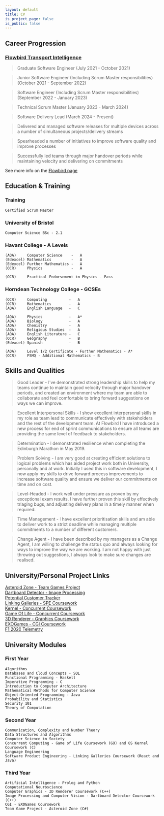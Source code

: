 ```yaml
---
layout: default
title: CV
is_project_page: false
is_public: false
---
```


<div class="float-container">

  <div class="float-child-1" markdown="1">
  <div class="work-experience" markdown="1">

## Career Progression
### [Flowbird Transport Intelligence](flowbird.md)

> Graduate Software Engineer (July 2021 - October 2021)

> Junior Software Engineer (Including Scrum Master responsibilities) (October 2021 - September 2022)

> Software Engineer (Including Scrum Master responsibilities) (September 2022 - January 2023)

> Technical Scrum Master (January 2023 - March 2024)

> Software Delivery Lead (March 2024 - Present)

> Delivered and managed software releases for multiple devices across a number of simultaneous projects/delivery streams

> Spearheaded a number of initiatives to improve software quality and improve processes

> Successfully led teams through major handover periods while maintaining velocity and delivering on commitments

See more info on the [Flowbird page](flowbird.md)

  </div>
  <div class="education" markdown="1">

## Education & Training
### Training
```
Certified Scrum Master
```

### University of Bristol
```
Computer Science BSc - 2.1
```
### Havant College - A Levels
```
(AQA)     Computer Science    -   A
(Edexcel) Mathematics         -   A
(Edexcel) Further Mathematics -   A
(OCR)     Physics             -   A

(OCR)     Practical Endorsement in Physics - Pass
```
### Horndean Technology College - GCSEs
```
(OCR)     Computing          -   A
(OCR)     Mathematics        -   A
(AQA)     English Language   -   C

(AQA)     Physics            -   A*
(AQA)     Biology            -   A
(AQA)     Chemistry          -   A
(AQA)     Religious Studies  -   A
(AQA)     English Literature -   C
(OCR)     Geography          -   B
(Edexcel) Spanish            -   B
```
```
(AQA)     Level 1/2 Certificate - Further Mathematics - A*
(OCR)     FSMQ - Additional Mathematics - B
```

  </div>
  <div class="skills" markdown="1">

## Skills and Qualities

> Good Leader                    -  I've demonstrated strong leadership skills to help my teams continue to maintain good velocity through major handover periods, and created an environment where my team are able to collaborate and feel comfortable to bring forward suggestions on ways we can improve.

> Excellent Interpersonal Skills -  I show excellent interpersonal skills in my role as team lead to communicate effectively with stakeholders and the rest of the development team. At Flowbird I have introduced a new process for end of sprint communications to ensure all teams are providing the same level of feedback to stakeholders.

> Determination                  -  I demonstrated resilience when completing the Edinburgh Marathon in May 2019.

> Problem Solving                -  I am very good at creating efficient solutions to logical problems which has aided project work both in University, personally and at work. Initially I used this in software development, I now apply my skills to drive forward process improvements to increase software quality and ensure we deliver our commitments on time and on cost.

> Level-Headed                   -  I work well under pressure as proven by my exceptional exam results. I have further proven this skill by effectively triaging bugs, and adjusting delivery plans in a timely manner when required.

> Time Management                -  I have excellent prioritisation skills and am able to deliver work to a strict deadline while managing multiple commitments to a number of different customers.

> Change Agent                   -  I have been described by my managers as a Change Agent, I am willing to challenge the status quo and always looking for ways to improve the way we are working. I am not happy with just throwing out suggestions, I always look to make sure changes are realised.

  </div>
  </div>
  <div class="float-child-2" markdown="1">
  <div class="project" markdown="1">

## University/Personal Project Links

[Asteroid Zone - Team Games Project](asteroidzone.md)  
[Dartboard Detector - Image Processing](dartboarddetector.md)  
[Potential Customer Tracker](potentialcustomerstracker.md)  
[Linking Galleries - SPE Coursework](linkinggalleries.md)  
[Kernel - Concurrent Coursework](kernel.md)  
[Game Of Life - Concurrent Coursework](gameoflife.md)  
[3D Renderer - Graphics Coursework](3drenderer.md)  
[EXOGames - CGI Coursework](exogames.md)  
[F1 2020 Telemetry](f1telemetry.md)  

  </div>
  <div class="modules" markdown="1">

## University Modules

### First Year

```
Algorithms
Databases and Cloud Concepts - SQL
Functional Programming - Haskell
Imperative Programming - C
Introduction to Computer Architecture
Mathematical Methods for Computer Science
Object-Oriented Programming - Java
Probability and Statistics
Security 101
Theory of Computation
```

### Second Year

```
Communication, Complexity and Number Theory
Data Structures and Algorithms
Computer Science in Society
Concurrent Computing - Game of Life Coursework (GO) and OS Kernel Coursework (C)
Language Engineering
Software Product Engineering - Linking Galleries Coursework (React and Java)
```

### Third Year

```
Artificial Intelligence - Prolog and Python
Computational Neuroscience
Computer Graphics - 3D Renderer Coursework (C++)
Image Processing and Computer Vision - Dartboard Detector Coursework (C++)
CGI - EXOGames Coursework
Team Game Project - Asteroid Zone (C#)
```

  </div>
  </div>
</div>

